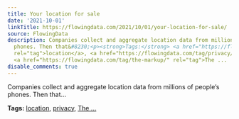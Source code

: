 ```yaml
---
title: Your location for sale
date: '2021-10-01'
linkTitle: https://flowingdata.com/2021/10/01/your-location-for-sale/
source: FlowingData
description: Companies collect and aggregate location data from millions of people&#8217;s
  phones. Then that&#8230;<p><strong>Tags:</strong> <a href="https://flowingdata.com/tag/location/"
  rel="tag">location</a>, <a href="https://flowingdata.com/tag/privacy/" rel="tag">privacy</a>,
  <a href="https://flowingdata.com/tag/the-markup/" rel="tag">The ...
disable_comments: true
---
```

Companies collect and aggregate location data from millions of people&#8217;s phones. Then that&#8230;<p><strong>Tags:</strong> <a href="https://flowingdata.com/tag/location/" rel="tag">location</a>, <a href="https://flowingdata.com/tag/privacy/" rel="tag">privacy</a>, <a href="https://flowingdata.com/tag/the-markup/" rel="tag">The ...